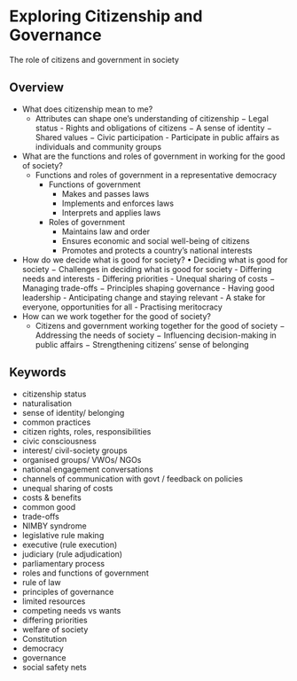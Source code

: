 # Exploring Citizenship and Governance

The role of citizens and government in society

## Overview

- What does citizenship mean to me?
    - Attributes can shape one’s understanding of citizenship
        − Legal status
            - Rights and obligations of citizens
        − A sense of identity
        − Shared values
        − Civic participation
            - Participate in public affairs as individuals and community groups
- What are the functions and roles of government in working for the good of society?
    - Functions and roles of government in a representative democracy
        - Functions of government
            - Makes and passes laws
            - Implements and enforces laws
            - Interprets and applies laws
        - Roles of government
            - Maintains law and order
            - Ensures economic and social well-being of citizens
            - Promotes and protects a country’s national interests
- How do we decide what is good for society?
    • Deciding what is good for society
        − Challenges in deciding what is good for society
            - Differing needs and interests
            - Differing priorities
            - Unequal sharing of costs
        − Managing trade-offs
        − Principles shaping governance
            - Having good leadership
            - Anticipating change and staying relevant
            - A stake for everyone, opportunities for all
            - Practising meritocracy
- How can we work together for the good of society?
    - Citizens and government working together for the good of society
        − Addressing the needs of society
        − Influencing decision-making in public affairs
        − Strengthening citizens’ sense of belonging

## Keywords

- citizenship status
- naturalisation
- sense of identity/ belonging
- common practices
- citizen rights, roles, responsibilities
- civic consciousness
- interest/ civil-society groups
- organised groups/ VWOs/ NGOs
- national engagement conversations
- channels of communication with govt / feedback on policies
- unequal sharing of costs
- costs & benefits
- common good
- trade-offs
- NIMBY syndrome
- legislative rule making
- executive (rule execution)
- judiciary (rule adjudication)
- parliamentary process
- roles and functions of government
- rule of law
- principles of governance
- limited resources
- competing needs vs wants
- differing priorities
- welfare of society
- Constitution
- democracy
- governance
- social safety nets

